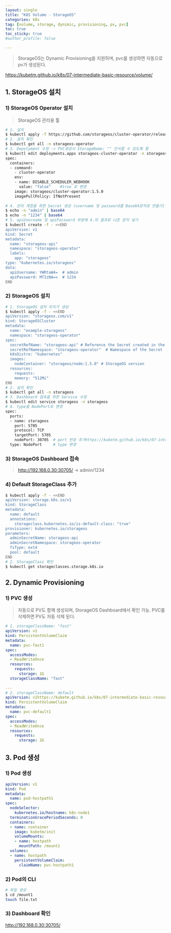 ```yaml
---
layout: single
title: "K8S Volume - StorageOS"
categories: k8s
tag: [volume, storage, dynimic, provisioning, pv, pvc]
toc: true
toc_sticky: true
#author_profile: false

---
```




> StorageOS는 Dynamic Provisioning을 지원하며, pvc를 생성하면 자동으로 pv가 생성된다.

https://kubetm.github.io/k8s/07-intermediate-basic-resource/volume/

## 1. StorageOS 설치

### 1) StorageOS Operator 설치

> StorageOS 관리용 툴

```bash
# 1. 설치
$ kubectl apply -f https://github.com/storageos/cluster-operator/releases/download/1.5.0/storageos-operator.yaml
# 2. 설치 확인
$ kubectl get all -n storageos-operator
# 3. Depolyment 수정 -> PVC생성시 StorageName: "" 인식할 수 있도록 함
$ kubectl edit deployments.apps storageos-cluster-operator -n storageos-operator
spec:
  containers:
  - command:
    - cluster-operator
    env:
    - name: DISABLE_SCHEDULER_WEBHOOK
      value: "false"    #true 로 변경
    image: storageos/cluster-operator:1.5.0
    imagePullPolicy: IfNotPresent
    
# 4. 관리 계정을 위한 Secret 생성 (username 및 password를 Base64문자로 만들기)
$ echo -n "admin" | base64
$ echo -n "1234" | base64
# 5. apiUsername 및 apiPassword 부분에 4.의 결과로 나온 문자 넣기
$ kubectl create -f - <<END
apiVersion: v1
kind: Secret
metadata:
  name: "storageos-api"
  namespace: "storageos-operator"
  labels:
    app: "storageos"
type: "kubernetes.io/storageos"
data:
  apiUsername: YWRtaW4=  # admin
  apiPassword: MTIzNA==  # 1234
END
```

### 2) StorageOS 설치

```bash
# 1. StorageOS 설치 트리거 생성
$ kubectl apply -f - <<END
apiVersion: "storageos.com/v1"
kind: StorageOSCluster
metadata:
  name: "example-storageos"
  namespace: "storageos-operator"
spec:
  secretRefName: "storageos-api" # Reference the Secret created in the previous step
  secretRefNamespace: "storageos-operator"  # Namespace of the Secret
  k8sDistro: "kubernetes"
  images:
    nodeContainer: "storageos/node:1.5.0" # StorageOS version
  resources:
    requests:
    memory: "512Mi"
END
# 2. 설치 확인
$ kubectl get all -n storageos
# 3. Dashboard 접속을 위한 Service 수정
$ kubectl edit service storageos -n storageos
# 4. type을 NodePort로 변경
spec:
  ports:
  - name: storageos
    port: 5705
    protocol: TCP
    targetPort: 5705
    nodePort: 30705  # port 번호 추가https://kubetm.github.io/k8s/07-intermediate-basic-resource/volume2/
  type: NodePort     # type 변경
```

### 3) StorageOS Dashboard 접속

> http://192.168.0.30:30705/ -> admin/1234

### 4) Default StorageClass 추가

```bash
$ kubectl apply -f - <<END
apiVersion: storage.k8s.io/v1
kind: StorageClass
metadata:
  name: default
  annotations: 
    storageclass.kubernetes.io/is-default-class: "true"
provisioner: kubernetes.io/storageos
parameters:
  adminSecretName: storageos-api
  adminSecretNamespace: storageos-operator
  fsType: ext4
  pool: default
END
# 2. StorageClass 확인
$ kubectl get storageclasses.storage.k8s.io
```



## 2. Dynamic Provisioning

### 1) PVC 생성

> 자동으로 PV도 함께 생성되며, StorageOS Dashboard에서 확인 가능. PVC를 삭제하면 PV도 자동 삭제 된다.

```yaml
# 1. storageClassName: "fast"
apiVersion: v1
kind: PersistentVolumeClaim
metadata:
  name: pvc-fast1
spec:
  accessModes:
  - ReadWriteOnce
  resources:
    requests:
      storage: 1G
  storageClassName: "fast"
  
---
# 2. storageClassName: default
apiVersion: v1https://kubetm.github.io/k8s/07-intermediate-basic-resource/volume2/
kind: PersistentVolumeClaim
metadata:
  name: pvc-default1
spec:
  accessModes:
  - ReadWriteOnce
  resources:
    requests:
      storage: 2G
```



## 3. Pod 생성

### 1) Pod 생성

```yaml
apiVersion: v1
kind: Pod
metadata:
  name: pod-hostpath1
spec:
  nodeSelector:
    kubernetes.io/hostname: k8s-node1
  terminationGracePeriodSeconds: 0
  containers:
  - name: container
    image: kubetm/init
    volumeMounts:
    - name: hostpath
      mountPath: /mount1
  volumes:
  - name: hostpath
    persistentVolumeClaim:
      claimName: pvc-hostpath1
```

### 2) Pod의 CLI

```bash
# 파일 생성
$ cd /mount1
touch file.txt
```

### 3) Dashboard 확인

http://192.168.0.30:30705/ 
